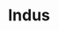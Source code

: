---
cc-type: constellation
title: "Indus"
hashtag: indus
borders:
  - Microscopium
  - Octans
  - Pavo
  - Sagittarius
  - Telescopium
subdivision-of:
  - southern celestial hemisphere
tags:
  - Constellation
---